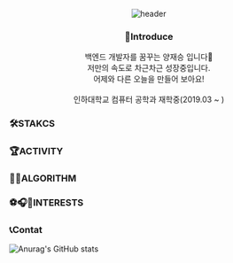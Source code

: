<div align="center">
   
   ![header](https://capsule-render.vercel.app/api?type=transparent&color=auto&height=200&section=header&text=Welcome%20my%20profile!&fontSize=80) 
   
   ### 🐑Introduce 
백엔드 개발자를 꿈꾸는 양재승 입니다👋<br>
   저만의 속도로 차근차근 성장중입니다.<br>
   어제와 다른 오늘을 만들어 보아요!<br><br>
인하대학교 컴퓨터 공학과 재학중(2019.03 ~ )
</div>


### 🛠STAKCS

### 🏆ACTIVITY

### 🧑‍💻ALGORITHM

### ⚽️🎧🎾INTERESTS

### 📞Contat

![Anurag's GitHub stats](https://github-readme-stats.vercel.app/api?username=sheepseung&show_icons=true&theme=swift)
